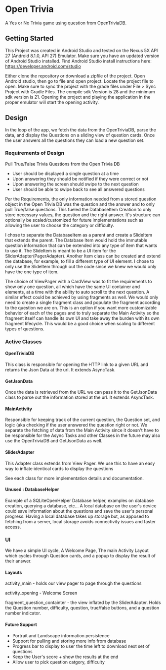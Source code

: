 # Open Trivia

A Yes or No Trivia game using question from OpenTriviaDB.

## Getting Started

This Project was created in Android Studio and tested on the Nexus 5X API 27 (Android 8.1.0, API 27) Emulator. Make sure you have an updated version of Android Studio installed. Find Android Studio install instructions here: https://developer.android.com/studio

Either clone the repository or download a zipfile of the project. Open Android studio, then go to file and open project. Locate the project file to open. Make sure to sync the project with the grade files under File > Sync Project with Gradle Files.  The compile sdk Version is 28 and the minimum sdk version is 21. Opening the project and playing the application in the proper emulator will start the opening activity.

### 

## Design

In the loop of the app, we fetch the data from the OpenTriviaDB, parse the data, and display the Questions on a sliding view of question cards. Once the user answers all the questions they can load a new question set.

### Requirements of Design

Pull True/False Trivia Questions from the Open Trivia DB

* User should be displayed a single question at a time
* Upon answering they should be notified if they were correct or not
* Upon answering the screen should swipe to the next question
* User should be able to swipe back to see all answered questions

Per the Requirements, the only information needed from a stored question object in the Open Trivia DB was the question and the answer and to only pull True/false questions. This fueled the DatabaseItem Creation to only store necessary values, the question and the right answer.  It's structure can optionally be scaled/customized for future implementations such as allowing the user to choose the category or difficulty.

I chose to separate the DatabaseItem as a parent and create a SlideItem that extends the parent. The Database Item would hold the immutable question information that can be extended into any type of item that wants to use it. The SlideItem is meant to be a UI item for the SliderAdapter(PagerAdapter).  Another Item class can be created and extend the database, for example, to fill a different type of UI element.  I chose to only use the SlideItem through out the code since we knew we would only have the one type of item.

The choice of ViewPager with a CardView was to fit the requirements to show only one question, all which have the same UI container and elements, at a time with the ability to auto scroll to the next question. A similar effect could be achieved by using fragments as well. We would only need to create a single fragment class and populate the fragment according to the question we are on. This is an option if you want more customizable behavior of each of the pages and to truly separate the Main Activity so the fragment itself can handle its own UI and take away the burden with its own fragment lifecycle.  This would be a good choice when scaling to different types of questions.

### Active Classes

#### OpenTriviaDB
This class is responsible for opening the HTTP link to a given URL and returns the Json Data at the url. It extends AsyncTask.

#### GetJsonData
Once the data is retrieved from the URL we can pass it to the GetJsonData class to parse out the information stored at the url. It extends AsyncTask.

#### MainActivity
Responsible for keeping track of the current question, the Question set, and logic (aka checking if the user answered the question right or not. We separate the fetching of data from the Main Activity since it doesn't have to be responsible for the Async Tasks and other Classes in the future may also use the OpenTriviaDB and GetJsonData as well.

#### SliderAdapter
This Adapter class extends from View Pager. We use this to have an easy way to inflate identical cards to display the questions

See each class for more implementation details and documentation.

#### Unused : DatabaseHelper 

Example of a SQLiteOpenHelper Database helper, examples on database creation, querying a database, etc... A local database on the user's device could save information about the questions and save the user's personal progress. Having a local database takes up storage but, as apposed to fetching from a server, local storage avoids connectivity issues and faster access.

### UI

We have a simple UI cycle, A Welcome Page, The main Activity Layout which cycles through Question cards, and a popup to display the result of their answer.

#### Layouts
activity_main - holds our view pager to page through the questions

activity_opening - Welcome Screen

fragment_question_containter - the view inflated by the SliderAdapter. Holds the Question number, difficulty, question, true/false buttons, and a question number indicator.

#### Future Support

* Portrait and Landscape information persistence
* Support for pulling and storing more info from database
* Progress bar to display to user the time left to download next set of questions
* Keep the User's score + show the results at the end
* Allow user to pick question catgory, difficulty

